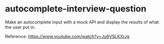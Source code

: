 # autocomplete-interview-question
Make an autocomplete input with a mock API and display the results of what the user put in.

Reference: https://www.youtube.com/watch?v=Ju6VSLKXrJg
